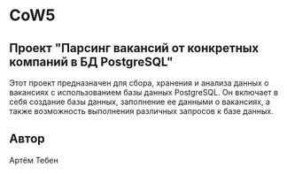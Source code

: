 # CoW5

## Проект "Парсинг вакансий от конкретных компаний в БД PostgreSQL"

Этот проект предназначен для сбора, хранения и анализа данных о вакансиях с использованием базы данных PostgreSQL. Он
включает в себя создание базы данных, заполнение ее данными о вакансиях, а также возможность выполнения различных
запросов к базе данных.

## Автор

Артём Тебен
